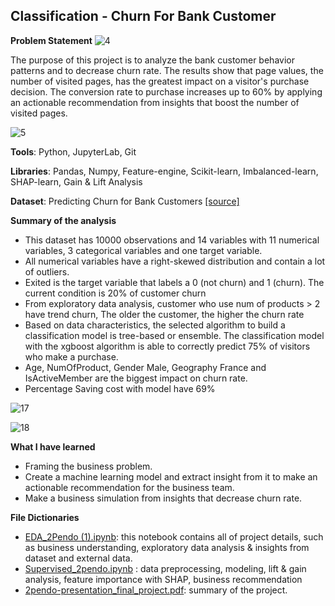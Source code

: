 ## Classification - Churn For Bank Customer

**Problem Statement**
![4](https://user-images.githubusercontent.com/108534539/206376148-34a51aee-2994-442f-ba5b-d729eb7f0244.jpg)

The purpose of this project is to analyze the bank customer behavior patterns and to decrease churn rate. The results show that page values, the number of visited pages, has the greatest impact on a visitor's purchase decision. The conversion rate to purchase increases up to 60% by applying an actionable recommendation from insights that boost the number of visited pages.

![5](https://user-images.githubusercontent.com/108534539/206376218-cf68a962-07a8-49d1-80bb-f9c30d2aff94.jpg)

**Tools**: Python, JupyterLab, Git

**Libraries**: Pandas, Numpy, Feature-engine, Scikit-learn, Imbalanced-learn, SHAP-learn, Gain & Lift Analysis

**Dataset**: Predicting Churn for Bank Customers [[source]](https://www.kaggle.com/datasets/adammaus/predicting-churn-for-bank-customers)

**Summary of the analysis**
* This dataset has 10000 observations and 14 variables with 11 numerical variables, 3 categorical variables and one target variable.
* All numerical variables have a right-skewed distribution and contain a lot of outliers. 
* Exited is the target variable that labels a 0 (not churn) and 1 (churn). The current condition is 20% of customer churn 
* From exploratory data analysis, customer who use num of products > 2 have trend churn, The older the customer, the higher the churn rate
* Based on data characteristics, the selected algorithm to build a classification model is tree-based or ensemble. The classification model with the xgboost algorithm is able to correctly predict 75% of visitors who make a purchase.
* Age, NumOfProduct, Gender Male, Geography France and IsActiveMember are the biggest impact on churn rate.
* Percentage Saving cost with model have 69%

![17](https://user-images.githubusercontent.com/108534539/206376346-866c1ee0-85a7-461b-a8ad-c68f483a7498.jpg)

![18](https://user-images.githubusercontent.com/108534539/206376392-b9f6fedb-44b5-4f3c-bf3c-7f40f0162376.jpg)


**What I have learned**
* Framing the business problem. 
* Create a machine learning model and extract insight from it to make an actionable recommendation for the business team.
* Make a business simulation from insights that decrease churn rate.

**File Dictionaries**
* [EDA_2Pendo (1).ipynb](https://github.com/archie-cm/churn-for-bank-customer/blob/main/EDA_2Pendo%20(1).ipynb): this notebook contains all of project details, such as business understanding, exploratory data analysis & insights from dataset and external data.
* [Supervised_2pendo.ipynb](https://github.com/archie-cm/churn-for-bank-customer/blob/main/Supervised_2pendo.ipynb) : data preprocessing, modeling, lift & gain analysis, feature importance with SHAP, business recommendation
* [2pendo-presentation_final_project.pdf](https://github.com/archie-cm/churn-for-bank-customer/blob/main/2pendo-presentation_final_project.pdf): summary of the project.
